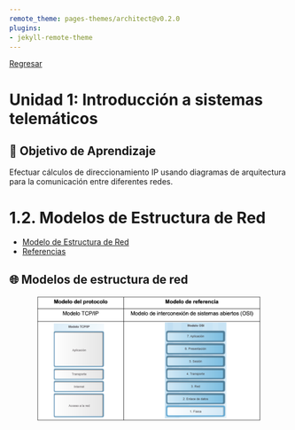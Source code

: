 ```yaml
---
remote_theme: pages-themes/architect@v0.2.0
plugins:
- jekyll-remote-theme
---
```


[Regresar](/Programacion-de-Sistemas-Telematicos/)

# Unidad 1: Introducción a sistemas telemáticos

## 🎯 Objetivo de Aprendizaje
Efectuar cálculos de direccionamiento IP usando diagramas de arquitectura para la comunicación entre diferentes redes.

# 1.2. Modelos de Estructura de Red
- [Modelo de Estructura de Red](#modelo_red)
- [Referencias](#referencias)

<a name="modelo_red"> </a>
## 🌐 Modelos de estructura de red
<p align="center">
  <img src="../imagenes/modelos_red.png" alt="modelos_red" width="80%">
</p>
